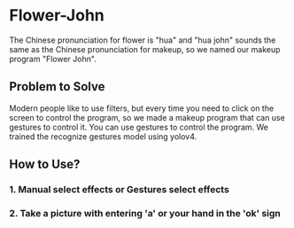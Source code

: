 # Flower-John
The Chinese pronunciation for flower is "hua" and "hua john" sounds the same as the Chinese pronunciation for makeup, so we named our makeup program "Flower John".

## Problem to Solve
Modern people like to use filters, but every time you need to click on the screen to control the program, so we made a makeup program that can use gestures to control it. You can use gestures to control the program. We trained the recognize gestures model using yolov4.

## How to Use?
### 1. Manual select effects or Gestures select effects

### 2. Take a picture with entering 'a' or your hand in the 'ok' sign 
